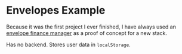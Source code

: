# Envelopes Example

Because it was the first project I ever finished, I have always used an
[envelope finance manager](https://en.wikipedia.org/wiki/Envelope_system) as a proof of concept for a new stack.

Has no backend. Stores user data in `localStorage`.
